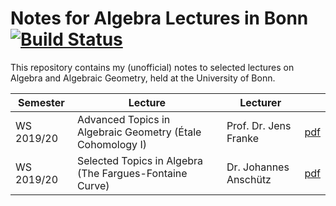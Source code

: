 # Notes for Algebra Lectures in Bonn [![Build Status](https://travis-ci.com/FlorianAdler/AlgebraBonn.svg?branch=master)](https://travis-ci.com/FlorianAdler/AlgebraBonn)

This repository contains my (unofficial) notes to selected lectures on Algebra and Algebraic Geometry, held at the University of Bonn.

| Semester | Lecture | Lecturer | |
| --- | --- | --- | --- |
| WS 2019/20 | Advanced Topics in Algebraic Geometry (Étale Cohomology I) | Prof. Dr. Jens Franke | [pdf](https://florianadler.github.io/AlgebraBonn/EtaleI.pdf) |
| WS 2019/20 | Selected Topics in Algebra (The Fargues-Fontaine Curve) | Dr. Johannes Anschütz | [pdf](https://florianadler.github.io/AlgebraBonn/FF.pdf) |
